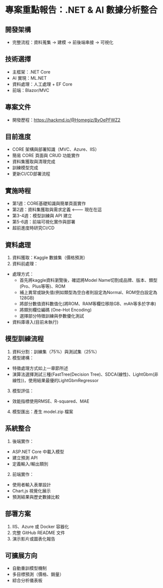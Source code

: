 # 專案重點報告：.NET & AI 數據分析整合

## 開發架構

- 完整流程：資料蒐集 → 建模 → 前後端串接 → 可視化

## 技術選擇

- 主框架：.NET Core
- AI 實現：ML.NET
- 資料處理：人工處理 + EF Core
- 前端：Blazor/MVC

## 專案文件

- 開發歷程：https://hackmd.io/@Homegiz/ByOePFWZ2

## 目前進度

- CORE 架構與部署知識（MVC、Azure、IIS）
- 簡易 CORE 頁面與 CRUD 功能實作
- 資料集獲取與清理完成
- 訓練模型完成
- 更新CI/CD部署流程

## 實施時程

- 第1週：CORE基礎知識與簡單頁面實作
- 第2週：資料集獲取與需求定義  <--- 現在在這
- 第3-4週：模型訓練與 API 建立
- 第5-6週：前端可視化實作與部署
- 超前進度時研究CI/CD

## 資料處理

1. 資料獲取：Kaggle 數據集（價格預測）
2. 資料前處理：
- 處理方式：
  * 首先將kaggle資料瀏覽後，確認將Model Name切割成品牌、版本、類型(Pro、Plus等等)、ROM
  * 補上異常或缺失值(例如類型為空白者則設定為Normal、ROM空白設定為128GB)
  * 將部分數值資料數值化(將ROM、RAM等欄位移除GB、mAh等多於字串)
  * 將類別欄位編碼 (One-Hot Encoding)
  * 選擇部分特徵訓練與參數優化測試 
- 資料庫導入(目前未執行)

## 模型訓練流程

1. 資料分割：訓練集（75%）與測試集（25%）
2. 模型建構：
- 特徵處理方式如上一章節所述
- 演算法選擇測試三種(FastTree(Decision Tree)、SDCA(線性)、LightGbm(非線性))，使用結果最優的LightGbmRegressor

3. 模型評估：

- 效能指標使用RMSE、R-squared、MAE

4. 模型匯出：產生 model.zip 檔案

## 系統整合

1. 後端實作：

- ASP.NET Core 中載入模型
- 建立預測 API
- 定義輸入/輸出類別

2. 前端實作：

- 使用者輸入表單設計
- Chart.js 視覺化展示
- 預測結果與歷史數據比較

## 部署方案

1. IIS、Azure 或 Docker 容器化
2. 完整 GitHub README 文件
3. 演示影片或圖表化報告

## 可擴展方向

- 自動重訓模型機制
- 多目標預測（價格、銷量）
- 綜合分析儀表板
